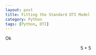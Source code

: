 ```yaml
---
layout: post
title: Fitting the Standard DTI Model
category: Python
tags: [Python, DTI]
---
```


Ok

$$ 5 + 5 $$
